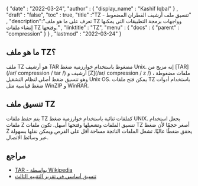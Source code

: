 {
  "date" : "2022-03-24",
  "author" : {
    "display_name" : "Kashif Iqbal"
} ,
  "draft" : "false",
  "toc" : true,
  "title" :"TZ - تنسيق ملف أرشيف القطران المضغوط" ,
  "description":"تعرف على ما هو ملف TZ وواجهات برمجة التطبيقات التي يمكنها إنشاء ملفات TZ وفتحها." ,
  "linktitle" : "TZ",
  "menu" : {
    "docs" : {
      "parent" : "compression"
}
} ,
  "lastmod" : "2022-03-24"
}

## ما هو ملف TZ؟

ملف TZ هو أرشيف TAR مضغوط باستخدام خوارزمية ضغط Unix. إنه مزيج من [TAR](/ar/ compression / tar /) أرشيف و [Z](/ar/ compression / z /) ملفات مضغوطة ، وهو تنسيق ضغط أصلي لنظام التشغيل Unix OS. يمكن فتح ملفات TZ باستخدام أدوات ضغط قياسية مثل WinZIP و WinRAR.

## تنسيق ملف TZ

يتم حفظ ملفات TZ كملفات ثنائية باستخدام خوارزمية ضغط UNIX. يجعل استخدام ملفات Z تنسيق الملفات وتشغيلها وفتحها أسهل. تكون ملفات TZ أصغر حجمًا لأن ضغط Z يحقق ضغطًا عاليًا. تشغل الملفات الناتجة مساحة أقل على القرص ويمكن نقلها بسهولة عبر وسائط الاتصال.

## مراجع

* [TAR - بواسطة Wikipedia](https://en.wikipedia.org/wiki/Tar_ (الحوسبة))
* [تنسيق أساسي في تقرير التقييم الثالث](https://www.gnu.org/software/tar/manual/html_node/Standard.html)

